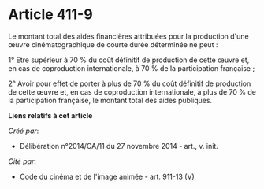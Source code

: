 # Article 411-9

Le montant total des aides financières attribuées pour la production d'une œuvre cinématographique de courte durée déterminée
ne peut : 

1° Etre supérieur à 70 % du coût définitif de production de cette œuvre et, en cas de coproduction internationale, à 70 % de
la participation française ; 

2° Avoir pour effet de porter à plus de 70 % du coût définitif de production de cette œuvre et, en cas de coproduction
internationale, à plus de 70 % de la participation française, le montant total des aides publiques.

**Liens relatifs à cet article**

_Créé par_:

  - Délibération n°2014/CA/11 du 27 novembre 2014 - art., v. init.

_Cité par_:

  - Code du cinéma et de l'image animée - art. 911-13 (V)
